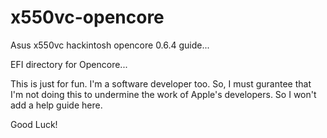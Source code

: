 # x550vc-opencore

Asus x550vc hackintosh opencore 0.6.4 guide...

EFI directory for Opencore...

This is just for fun. I'm a software developer too. So, I must gurantee that I'm not doing this to undermine the work of Apple's developers.
So I won't add a help guide here.

Good Luck!
